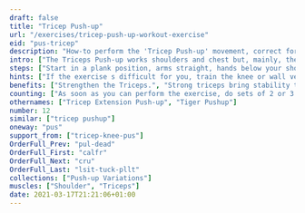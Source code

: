 ```yaml
---
draft: false
title: "Tricep Push-up"
url: "/exercises/tricep-push-up-workout-exercise"
eid: "pus-tricep"
description: "How-to perform the 'Tricep Push-up' movement, correct form, instructions and hints. Similar exercises, body parts activated, notes, tips and video demonstration"
intro: ["The Triceps Push-up works shoulders and chest but, mainly, the Triceps. The name comes from this fact.", "The key difference for the regular push-up is that the fingers point forward, thus the elbows point back. Differently from the regular push-up with the elbows opened, this ensures focus on the triceps."]
steps: ["Start in a plank position, arms straight, hands below your shoulders or ahead of them.", "Fingers should point ahead, feet shoulder-with, core straight and engaged.", "Bend your elbows lowering your body. Elbows should be pointed back, close to your body.", "Lower your self until the elbows touch the ground.", "Push your arms against the ground, lifting your body back up."]
hints: ["If the exercise s difficult for you, train the knee or wall versions.", "Lower your chest until the elbow touches the ground.", "Placing the hands closer to the shoulders, instead of ahead, makes the exercise harder."]
benefits: ["Strengthen the Triceps.", "Strong triceps bring stability to shoulders and elbows.", "Improves arm flexibility and range of motion."]
counting: ["As soon as you can perform the exercise, do sets of 2 or 3. As soon as possible, increase by one the number in a set.", "Progressively, increase the number of repetitions."]
othernames: ["Tricep Extension Push-up", "Tiger Pushup"]
number: 12
similar: ["tricep pushup"]
oneway: "pus"
support_from: ["tricep-knee-pus"]
OrderFull_Prev: "pul-dead"
OrderFull_First: "calfr"
OrderFull_Next: "cru"
OrderFull_Last: "lsit-tuck-pllt"
collections: ["Push-up Variations"]
muscles: ["Shoulder", "Triceps"]
date: 2021-03-17T21:21:06+01:00
---
```

